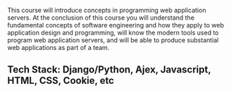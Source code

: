 This course will introduce concepts in programming web application servers. At the conclusion of this course you will understand the fundamental concepts of software engineering and how they apply to
web application design and programming, will know the modern tools used to program web application servers, and will be able to produce substantial web applications as part of a team. 

## Tech Stack: Django/Python, Ajex, Javascript, HTML, CSS, Cookie, etc 

